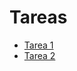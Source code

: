# Tareas
- [Tarea 1](https://github.com/JaquelineMejia/mtj-t01/blob/main/docs/t01.md)
- [Tarea 2](https://github.com/JaquelineMejia/mtj-t01/blob/main/docs/t02.md)
